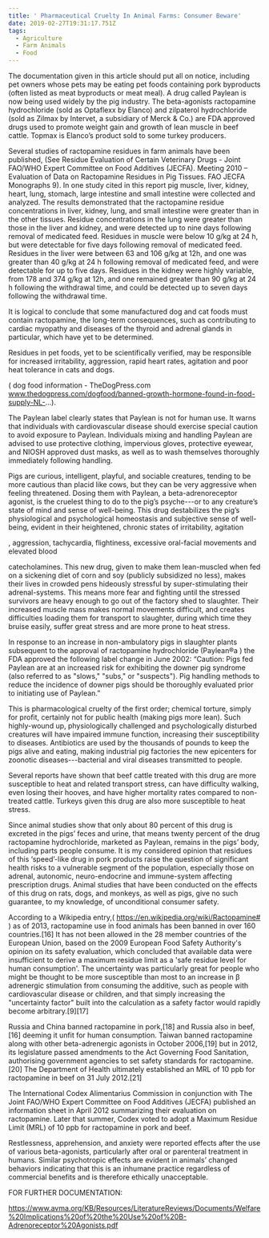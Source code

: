 ```yaml
---
title: ' Pharmaceutical Cruelty In Animal Farms: Consumer Beware'
date: 2019-02-27T19:31:17.751Z
tags:
  - Agriculture
  - Farm Animals
  - Food
---
```

 The documentation given in this article should put all on notice, including pet owners whose pets may be eating pet foods containing pork byproducts (often listed as meat byproducts or meat meal). A drug called Paylean is now being used widely by the pig industry. The beta-agonists ractopamine hydrochloride (sold as Optaflexx by Elanco) and zilpaterol hydrochloride (sold as Zilmax by Intervet, a subsidiary of Merck & Co.) are FDA approved drugs used to promote weight gain and growth of lean muscle in beef cattle. Topmax is Elanco’s product sold to some turkey producers.

 Several studies of ractopamine residues in farm animals have been published, (See Residue Evaluation of Certain Veterinary Drugs - Joint FAO/WHO Expert Committee on Food Additives (JECFA). Meeting 2010 – Evaluation of Data on Ractopamine Residues in Pig Tissues. FAO JECFA Monographs 9). In one study cited in this report pig muscle, liver, kidney, heart, lung, stomach, large intestine and small intestine were collected and analyzed. The results demonstrated that the ractopamine residue concentrations in liver, kidney, lung, and small intestine were greater than in the other tissues. Residue concentrations in the lung were greater than those in the liver and kidney, and were detected up to nine days following removal of medicated feed. Residues in muscle were below 10 g/kg at 24 h, but were detectable for five days following removal of medicated feed. Residues in the liver were between 63 and 106 g/kg at 12h, and one was greater than 40 g/kg at 24 h following removal of medicated feed, and were detectable for up to five days. Residues in the kidney were highly variable, from 178 and 374 g/kg at 12h, and one remained greater than 90 g/kg at 24 h following the withdrawal time, and could be detected up to seven days following the withdrawal time.

It is logical to conclude that some manufactured dog and cat foods must contain ractopamine, the long-term consequences, such as contributing to cardiac myopathy and diseases of the thyroid and adrenal glands in particular, which have yet to be determined.

Residues in pet foods, yet to be scientifically verified, may be responsible for increased irritability, aggression, rapid heart rates, agitation and poor heat tolerance in cats and dogs.

( dog food information - TheDogPress.com www.thedogpress.com/dogfood/banned-growth-hormone-found-in-food-supply-NL-...).

The Paylean label clearly states that Paylean is not for human use. It warns that individuals with cardiovascular disease should exercise special caution to avoid exposure to Paylean. Individuals mixing and handling Paylean are advised to use protective clothing, impervious gloves, protective eyewear, and NIOSH approved dust masks, as well as to wash themselves thoroughly immediately following handling.

 Pigs are curious, intelligent, playful, and sociable creatures, tending to be more cautious than placid like cows, but they can be very aggressive when feeling threatened. Dosing them with Paylean, a beta-adrenoreceptor agonist, is the cruelest thing to do to the pig’s psyche---or to any creature’s state of mind and sense of well-being. This drug destabilizes the pig’s physiological and psychological homeostasis and subjective sense of well-being, evident in their heightened, chronic states of irritability, agitation

, aggression, tachycardia, flightiness, excessive oral-facial movements and elevated blood

catecholamines. This new drug, given to make them lean-muscled when fed on a sickening diet of corn and soy (publicly subsidized no less), makes their lives in crowded pens hideously stressful by super-stimulating their adrenal-systems. This means more fear and fighting until the stressed survivors are heavy enough to go out of the factory shed to slaughter. Their increased muscle mass makes normal movements difficult, and creates difficulties loading them for transport to slaughter, during which time they bruise easily, suffer great stress and are more prone to heat stress.

In response to an increase in non-ambulatory pigs in slaughter plants subsequent to the approval of ractopamine hydrochloride (Paylean®a ) the FDA approved the following label change in June 2002: “Caution: Pigs fed Paylean are at an increased risk for exhibiting the downer pig syndrome (also referred to as "slows," "subs," or "suspects"). Pig handling methods to reduce the incidence of downer pigs should be thoroughly evaluated prior to initiating use of Paylean.”

 This is pharmacological cruelty of the first order; chemical torture, simply for profit, certainly not for public health (making pigs more lean). Such highly-wound up, physiologically challenged and psychologically disturbed creatures will have impaired immune function, increasing their susceptibility to diseases. Antibiotics are used by the thousands of pounds to keep the pigs alive and eating, making industrial pig factories the new epicenters for zoonotic diseases---bacterial and viral diseases transmitted to people.

Several reports have shown that beef cattle treated with this drug are more susceptible to heat and related transport stress, can have difficulty walking, even losing their hooves, and have higher mortality rates compared to non-treated cattle. Turkeys given this drug are also more susceptible to heat stress.

 Since animal studies show that only about 80 percent of this drug is excreted in the pigs’ feces and urine, that means twenty percent of the drug ractopamine hydrochloride, marketed as Paylean, remains in the pigs’ body, including parts people consume. It is my considered opinion that residues of this ‘speed’-like drug in pork products raise the question of significant health risks to a vulnerable segment of the population, especially those on adrenal, autonomic, neuro-endocrine and immune-system affecting prescription drugs. Animal studies that have been conducted on the effects of this drug on rats, dogs, and monkeys, as well as pigs, give no such guarantee, to my knowledge, of unconditional consumer safety.

According to a Wikipedia entry,( https://en.wikipedia.org/wiki/Ractopamine# ) as of 2013, ractopamine use in food animals has been banned in over 160 countries.\[16] It has not been allowed in the 28 member countries of the European Union, based on the 2009 European Food Safety Authority's opinion on its safety evaluation, which concluded that available data were insufficient to derive a maximum residue limit as a 'safe residue level for human consumption'. The uncertainty was particularly great for people who might be thought to be more susceptible than most to an increase in β adrenergic stimulation from consuming the additive, such as people with cardiovascular disease or children, and that simply increasing the "uncertainty factor" built into the calculation as a safety factor would rapidly become arbitrary.\[9]\[17]

Russia and China banned ractopamine in pork,\[18] and Russia also in beef,\[16] deeming it unfit for human consumption. Taiwan banned ractopamine along with other beta-adrenergic agonists in October 2006,\[19] but in 2012, its legislature passed amendments to the Act Governing Food Sanitation, authorising government agencies to set safety standards for ractopamine.\[20] The Department of Health ultimately established an MRL of 10 ppb for ractopamine in beef on 31 July 2012.\[21]

The International Codex Alimentarius Commission in conjunction with The Joint FAO/WHO Expert Committee on Food Additives (JECFA) published an information sheet in April 2012 summarizing their evaluation on ractopamine. Later that summer, Codex voted to adopt a Maximum Residue Limit (MRL) of 10 ppb for ractopamine in pork and beef.

Restlessness, apprehension, and anxiety were reported effects after the use of various beta-agonists, particularly after oral or parenteral treatment in humans. Similar psychotropic effects are evident in animals’ changed behaviors indicating that this is an inhumane practice regardless of commercial benefits and is therefore ethically unacceptable.

 FOR FURTHER DOCUMENTATION:

<https://www.avma.org/KB/Resources/LiteratureReviews/Documents/Welfare%20Implications%20of%20the%20Use%20of%20B-Adrenoreceptor%20Agonists.pdf>
